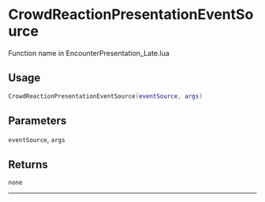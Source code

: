 # CrowdReactionPresentationEventSource
Function name in EncounterPresentation_Late.lua
## Usage
```lua
CrowdReactionPresentationEventSource(eventSource, args)
```
## Parameters
`eventSource`, `args`
## Returns
`none`

---